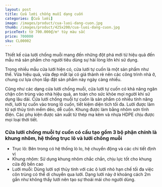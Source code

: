 ```yaml
---
layout: post
title: Cửa lưới chống muỗi dạng cuốn
categories: [Cửa lưới]
image: /images/product/cua-luoi-dang-cuon.jpg
thumb: /images/product/425x200/cua-luoi-dang-cuon.jpg
priceText: từ 700.000₫/m² tùy màu sắc
price: 700000
sku: CL00002
---
```


Thiết kế của lưới chống muỗi mang đến những đột phá mới từ hiệu quả đến mẫu mã sản phẩm cho người tiêu dùng sự hài lòng lớn khi sử dụng.

Trong nhiều mẫu cửa lưới hiện có, cửa lưới tự cuốn là một sản phẩm như thế. Vừa hiệu quả, vừa đẹp mắt lại có giá thành rẻ nên các công trình nhà ở, chung cư lựa chọn lắp đặt sản phẩm này ngày càng nhiều.

Cũng như các dạng cửa lưới chống muỗi, cửa lưới tự cuốn có khả năng ngăn chặn côn trùng vào nhà hiệu quả, an toàn cho sức khỏe mọi người khi sử dụng lâu dài. Cửa lưới chống muỗi tự cuốn là sản phẩm có nhiều tính năng mới, lưới tự cuốn vào trong lô cuốn, tiết kiệm diện tích tối đa. Lưới được làm từ sợi thủy tinh mềm dẻo, dễ cuốn. Khung được làm bằng nhôm sơn tĩnh điện. Các phụ kiện được sản xuất từ thép mạ kẽm và nhựa HDPE chịu được mọi loại thời tiết.

### Cửa lưới chống muỗi tự cuốn có cấu tạo gồm 3 bộ phận chính là khung nhôm, hệ thống trục lô và lưới chống muỗi
- Trục lô: Bên trong có hệ thống lò lo, hệ chuyển động và các chi tiết định vị
- Khung nhôm: Sử dụng khung nhôm chắc chắn, chịu lực tốt cho khung cửa độ bền cao
- Lưới muỗi: Dùng lưới sợi thủy tinh với các ô lưới nhỏ hạn chế tối đa việc côn trùng có thể di chuyển qua lưới. Dạng lưới này ở khoảng cách 2m gần như không thấy lưới nên tạo sự thoải mái cho người dùng.